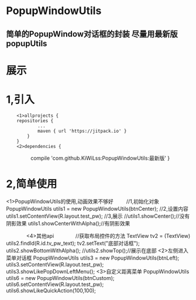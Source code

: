# PopupWindowUtils
简单的PopupWindow对话框的封装
尽量用最新版popupUtils
------
#  展示
#  1,引入
        <1>allprojects {
        repositories {
       			...
       			maven { url 'https://jitpack.io' }
       		}
       	}
       	<2>dependencies {
           	        compile 'com.github.KiWiLss:PopupWindowUtils:最新版'
           	}
                
#  2,简单使用
<1>PopupWindowUtils的使用,动画效果不够好
         //1,初始化对象
                       PopupWindowUtils utils1 = new PopupWindowUtils(btnCenter);
                       //2,设置内容
                       utils1.setContentView(R.layout.test_pw);
                       //3,展示
                       //utils1.showCenter();//没有阴影效果
                       utils1.showCenterWithAlpha();//有阴影效果

                <4>其他api
                //获取布局控件的方法
                 TextView tv2 = (TextView) utils2.findId(R.id.tv_pw_text);
                 tv2.setText("底部对话框");
                 utils2.showBottomWithAlpha();
                 //utils2.showTop();//展示在底部
                  <2>左侧进入菜单对话框
                    PopupWindowUtils utils3 = new PopupWindowUtils(btnLeft);
                                  utils3.setContentView(R.layout.test_pw);
                                  utils3.showLikePopDownLeftMenu();
                    <3>自定义距离菜单
                       PopupWindowUtils utils6 = new PopupWindowUtils(btnCustom);
                                    utils6.setContentView(R.layout.test_pw);
                                    utils6.showLikeQuickAction(100,100);
